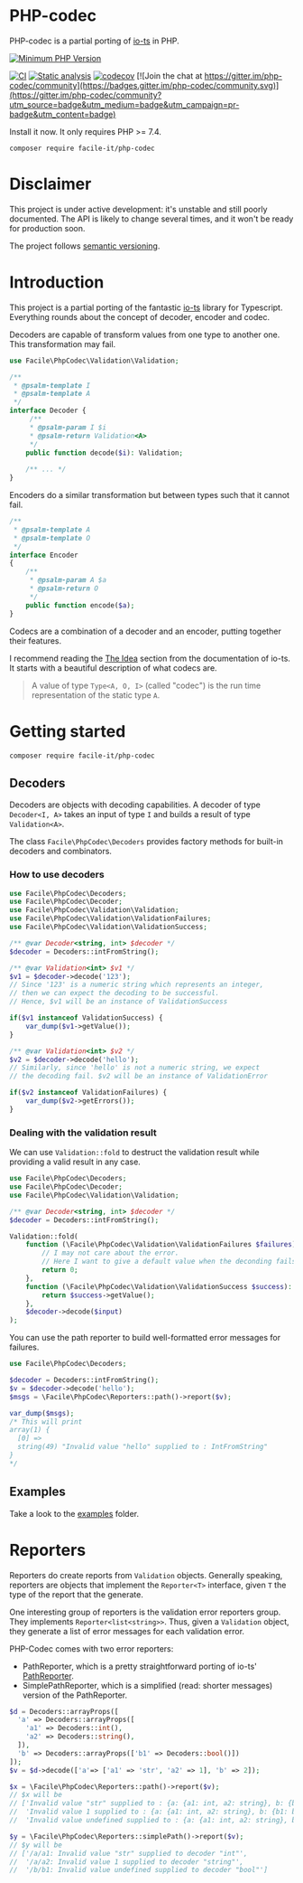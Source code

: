 # PHP-codec
PHP-codec is a partial porting of [io-ts](https://github.com/gcanti/io-ts) in PHP.

[![Minimum PHP Version](https://img.shields.io/badge/php-%3E%3D%207.4-8892BF.svg)](https://php.net/)

[![CI](https://github.com/facile-it/php-codec/actions/workflows/ci.yaml/badge.svg?branch=master&event=push)](https://github.com/facile-it/php-codec/actions/workflows/ci.yaml)
[![Static analysis](https://github.com/facile-it/php-codec/actions/workflows/static-analysis.yaml/badge.svg?branch=master&event=push)](https://github.com/facile-it/php-codec/actions/workflows/static-analysis.yaml)
[![codecov](https://codecov.io/gh/facile-it/php-codec/branch/master/graph/badge.svg?token=HP4OFEEPY6)](https://codecov.io/gh/facile-it/php-codec) [![Join the chat at https://gitter.im/php-codec/community](https://badges.gitter.im/php-codec/community.svg)](https://gitter.im/php-codec/community?utm_source=badge&utm_medium=badge&utm_campaign=pr-badge&utm_content=badge)

Install it now. It only requires PHP >= 7.4.
    
    composer require facile-it/php-codec

# Disclaimer

This project is under active development: it's unstable and still poorly documented.
The API is likely to change several times, and it won't be ready for production soon.

The project follows [semantic versioning](https://semver.org/).

# Introduction

This project is a partial porting of the fantastic [io-ts](https://github.com/gcanti/io-ts) library for Typescript.
Everything rounds about the concept of decoder, encoder and codec.

Decoders are capable of transform values from one type to another one. This transformation may fail.

```php
use Facile\PhpCodec\Validation\Validation;

/**
 * @psalm-template I
 * @psalm-template A
 */
interface Decoder {
     /**
     * @psalm-param I $i
     * @psalm-return Validation<A>
     */
    public function decode($i): Validation;
    
    /** ... */
}
```

Encoders do a similar transformation but between types such that it cannot fail.

```php
/**
 * @psalm-template A
 * @psalm-template O
 */
interface Encoder
{
    /**
     * @psalm-param A $a
     * @psalm-return O
     */
    public function encode($a);
}
```

Codecs are a combination of a decoder and an encoder, putting together their features.

I recommend reading the [The Idea](https://github.com/gcanti/io-ts/blob/master/index.md#the-idea) section from the 
documentation of io-ts. It starts with a beautiful description of what codecs are.
> A value of type `Type<A, O, I>` (called "codec") is the run time representation of the static type `A`.

# Getting started

    composer require facile-it/php-codec

## Decoders

Decoders are objects with decoding capabilities.
A decoder of type `Decoder<I, A>` takes an input of type `I` and builds a result of type `Validation<A>`.

The class `Facile\PhpCodec\Decoders` provides factory methods for built-in decoders and combinators.

### How to use decoders

```php
use Facile\PhpCodec\Decoders;
use Facile\PhpCodec\Decoder;
use Facile\PhpCodec\Validation\Validation;
use Facile\PhpCodec\Validation\ValidationFailures;
use Facile\PhpCodec\Validation\ValidationSuccess;

/** @var Decoder<string, int> $decoder */
$decoder = Decoders::intFromString();

/** @var Validation<int> $v1 */
$v1 = $decoder->decode('123');
// Since '123' is a numeric string which represents an integer,
// then we can expect the decoding to be successful.
// Hence, $v1 will be an instance of ValidationSuccess

if($v1 instanceof ValidationSuccess) {
    var_dump($v1->getValue());
}

/** @var Validation<int> $v2 */
$v2 = $decoder->decode('hello');
// Similarly, since 'hello' is not a numeric string, we expect 
// the decoding fail. $v2 will be an instance of ValidationError

if($v2 instanceof ValidationFailures) {
    var_dump($v2->getErrors());
}
```

### Dealing with the validation result

We can use `Validation::fold` to destruct the validation result while providing 
a valid result in any case. 

```php
use Facile\PhpCodec\Decoders;
use Facile\PhpCodec\Decoder;
use Facile\PhpCodec\Validation\Validation;

/** @var Decoder<string, int> $decoder */
$decoder = Decoders::intFromString();

Validation::fold(
    function (\Facile\PhpCodec\Validation\ValidationFailures $failures): int {
        // I may not care about the error.
        // Here I want to give a default value when the deconding fails.
        return 0;
    },
    function (\Facile\PhpCodec\Validation\ValidationSuccess $success): int {
        return $success->getValue();
    },
    $decoder->decode($input)
);
```

You can use the path reporter to build well-formatted error messages for failures.

```php
use Facile\PhpCodec\Decoders;

$decoder = Decoders::intFromString();
$v = $decoder->decode('hello');
$msgs = \Facile\PhpCodec\Reporters::path()->report($v);

var_dump($msgs);
/* This will print 
array(1) {
  [0] =>
  string(49) "Invalid value "hello" supplied to : IntFromString"
}
*/
```

## Examples

Take a look to the [examples](https://github.com/facile-it/php-codec/tree/master/tests/examples) folder.


# Reporters

Reporters do create reports from `Validation` objects.
Generally speaking, reporters are objects that implement the `Reporter<T>` interface, given `T` the type of the report that the generate.

One interesting group of reporters is the validation error reporters group.
They implements `Reporter<list<string>>`.
Thus, given a `Validation` object, they generate a list of error messages for each validation error.

PHP-Codec comes with two error reporters:

- PathReporter, which is a pretty straightforward porting of io-ts' [PathReporter](https://github.com/gcanti/io-ts/blob/master/index.md#error-reporters).
- SimplePathReporter, which is a simplified (read: shorter messages) version of the PathReporter.

```php
$d = Decoders::arrayProps([
  'a' => Decoders::arrayProps([
    'a1' => Decoders::int(),
    'a2' => Decoders::string(),
  ]),
  'b' => Decoders::arrayProps(['b1' => Decoders::bool()])
]);
$v = $d->decode(['a'=> ['a1' => 'str', 'a2' => 1], 'b' => 2]);

$x = \Facile\PhpCodec\Reporters::path()->report($v);
// $x will be
// ['Invalid value "str" supplied to : {a: {a1: int, a2: string}, b: {b1: bool}}/a: {a1: int, a2: string}/a1: int',
//  'Invalid value 1 supplied to : {a: {a1: int, a2: string}, b: {b1: bool}}/a: {a1: int, a2: string}/a2: string',
//  'Invalid value undefined supplied to : {a: {a1: int, a2: string}, b: {b1: bool}}/b: {b1: bool}/b1: bool']

$y = \Facile\PhpCodec\Reporters::simplePath()->report($v);
// $y will be
// ['/a/a1: Invalid value "str" supplied to decoder "int"',
//  '/a/a2: Invalid value 1 supplied to decoder "string"',
//  '/b/b1: Invalid value undefined supplied to decoder "bool"']
```
